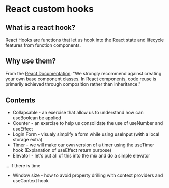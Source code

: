 # React custom hooks

## What is a react hook?
React Hooks are functions that let us hook into the React state and lifecycle features from function components.

## Why use them?
From the [React Documentation](https://reactjs.org/docs/react-component.html): "We strongly recommend against creating your own base component classes. In React components, code reuse is primarily achieved through composition rather than inheritance."

## Contents
- Collapsable - an exercise that allow us to understand how can useBoolean be applied
- Counter - an exercise to help us consolidate the use of useNumber and useEffect
- Login Form - visualy simplify a form while using useInput (with a local storage extra)
- Timer - we will make our own version of a timer using the useTimer hook (Explanation of useEffect return purpose)
- Elevator - let's put all of this into the mix and do a simple elevator

... if there is time
- Window size - how to avoid property drilling with context providers and useContext hook

